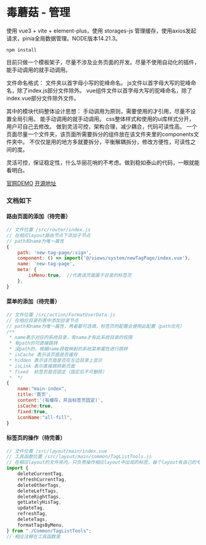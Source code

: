 # 毒蘑菇 - 管理

使用 vue3 + vite + element-plus，使用 storages-js 管理缓存，使用axios发起请求，pinia全局数据管理。NODE版本14.21.3。

```
npm install
```

目前只做一个模板架子，尽量不涉及业务页面的开发。尽量不使用自动化的插件，能手动调用的就手动调用。

文件命名格式：
    文件夹以首字母小写的驼峰命名。
    js文件以首字母大写的驼峰命名，除了index.js部分文件除外。
    vue组件文件以首字母大写的驼峰命名，除了index.vue部分文件除外文件。

其中的模块代码整体设计思想：
    手动调用为原则，需要使用的才引用，尽量不设置全局引用。
    能手动调用的就手动调用。
    css整体样式和使用的ui库样式分开，用户可自己去修改。
    做到灵活可控，架构合理，减少耦合，代码可读性高。
    一个页面尽量一个文件夹，该页面所需要拆分的组件放在该文件夹里的components文件夹中。
    不仅仅是用的地方多就要拆分，平衡解耦拆分，修改方便性，可读性之间的度。

灵活可控，保证稳定性，什么华丽花哨的不考虑。做到稳如泰山的代码，一眼就能看明白。

[官网DEMO](https://admin.dumogu.top/)
[开源地址](https://github.com/wurencaideli/dumogu-admin)

### 文档如下

#### 路由页面的添加（待完善）
``` javascript
// 文件位置 /src/router/index.js
// 在相应layout路由节点下添加子节点
// path和name为唯一属性
{
    path: 'new-tag-page/:sign',
    component: () => import('@/views/system/newTagPage/index.vue'),
    name: 'new-tag-page',
    meta: { 
        isMenu:true,  //代表该页面属于目录的标签页
    },
}
```

#### 菜单的添加（待完善）
``` javascript
// 文件位置 /src/action/FormatUserData.js
// 在相应目录列表中添加目录节点
// path和name为唯一属性，两者都可选填，标签页的配置会使用此配置（path优先）
/** 
 * name表示对应的系统目录，有name才有此系统目录的权限
 * 有path的可直接跳转
 * 没path的，根据name获取映射的系统菜单属性进行跳转
 * isCache 表示该页面是否缓存
 * hidden 表示该页面是否在左边目录上显示
 * isLink 表示直接跳转新页面
 * fixed  标签页是否固定（固定后不可删除）
 *  */
{
    name:"main-index",
    title:'首页',
    content:'(有缓存，并且标签页固定)',
    isCache:true,
    fixed:true,
    iconName:"all-fill",
}
```

#### 标签页的操作（待完善）
``` javascript
// 文件位置 /src/layout/main/index.vue
// 工具函数位置 /src/layout/main/common/TagListTools.js
// 在相应layout的文件夹内，只负责操作相应layout中出现的标签，每个layout有自己的专属标签数据
import {
    deleteCurrentTag,
    refreshCurrentTag,
    deleteOtherTags,
    deleteLeftTags,
    deleteRightTags,
    getLatelyHisTag,
    updateTag,
    refreshTag,
    deleteTags,
    formatTagsByMenu,
} from "./Common/TagListTools";
// 相应注释在工具函数里
```

